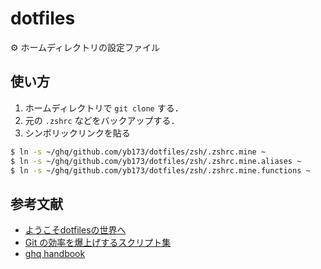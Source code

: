# dotfiles
⚙ ホームディレクトリの設定ファイル

## 使い方
1. ホームディレクトリで `git clone` する．
1. 元の `.zshrc` などをバックアップする．
1. シンボリックリンクを貼る
```sh
$ ln -s ~/ghq/github.com/yb173/dotfiles/zsh/.zshrc.mine ~
$ ln -s ~/ghq/github.com/yb173/dotfiles/zsh/.zshrc.mine.aliases ~
$ ln -s ~/ghq/github.com/yb173/dotfiles/zsh/.zshrc.mine.functions ~
```

## 参考文献
- [ようこそdotfilesの世界へ](https://qiita.com/yutkat/items/c6c7584d9795799ee164)
- [Git の効率を爆上げするスクリプト集](https://zenn.dev/tick_taku/articles/d26ee3da94cb14)
- [ghq handbook](https://github.com/Songmu/ghq-handbook)
